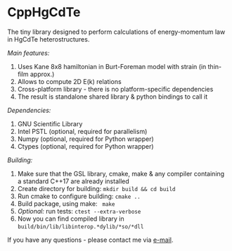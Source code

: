 # CppHgCdTe

The tiny library designed to perform calculations of 
energy-momentum law in HgCdTe heterostructures.

*Main features:*
1. Uses Kane 8x8 hamiltonian in Burt-Foreman model with strain (in thin-film approx.)
2. Allows to compute 2D E(k) relations
3. Cross-platform library - there is no platform-specific dependencies
4. The result is standalone shared library & python bindings to call it

*Dependencies:*
1. GNU Scientific Library
2. Intel PSTL (optional, required for parallelism)
3. Numpy (optional, required for Python wrapper)
4. Ctypes (optional, required for Python wrapper)

*Building:*
1. Make sure that the GSL library, cmake, make & any compiler containing a standard C++17 are already installed
2. Create directory for building: ```mkdir build && cd build```
3. Run cmake to configure building: ```cmake ..```
4. Build package, using make: ``` make```
5. *Optional:* run tests: ```ctest --extra-verbose```
6. Now you can find compiled library in ```build/bin/lib/libinterop.*dylib/*so/*dll```

If you have any questions - please contact me via [e-mail](mailto:neilkulikov@gmail.com).
